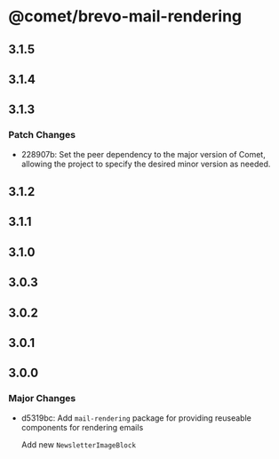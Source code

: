 # @comet/brevo-mail-rendering

## 3.1.5

## 3.1.4

## 3.1.3

### Patch Changes

-   228907b: Set the peer dependency to the major version of Comet, allowing the project to specify the desired minor version as needed.

## 3.1.2

## 3.1.1

## 3.1.0

## 3.0.3

## 3.0.2

## 3.0.1

## 3.0.0

### Major Changes

-   d5319bc: Add `mail-rendering` package for providing reuseable components for rendering emails

    Add new `NewsletterImageBlock`
